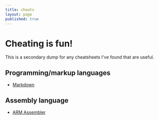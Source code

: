 ```yaml
---
title: cheats
layout: page
published: true
---
```


# Cheating is fun!

This is a secondary dump for any cheatsheets I've found that are useful.

## Programming/markup languages

- [Markdown](https://github.com/adam-p/markdown-here/wiki/Markdown-Cheatsheet)

## Assembly language

- [ARM Assembler](http://cs.nyu.edu/courses/fall15/CSCI-GA.2130-001/ARM/arm-ref.pdf)
